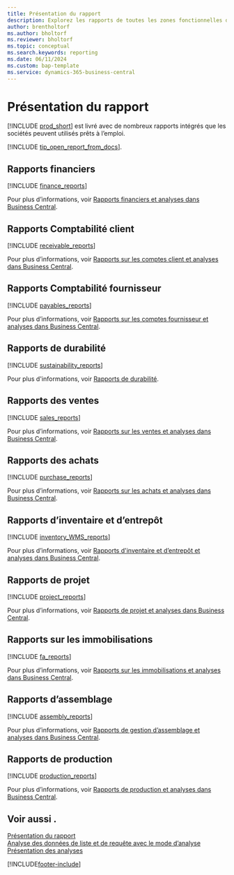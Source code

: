 ```yaml
---
title: Présentation du rapport
description: Explorez les rapports de toutes les zones fonctionnelles dans la version standard de Business Central.
author: brentholtorf
ms.author: bholtorf
ms.reviewer: bholtorf
ms.topic: conceptual
ms.search.keywords: reporting
ms.date: 06/11/2024
ms.custom: bap-template
ms.service: dynamics-365-business-central
---
```

# Présentation du rapport

[!INCLUDE [prod_short](includes/prod_short.md)] est livré avec de nombreux rapports intégrés que les sociétés peuvent utilisés prêts à l’emploi.  

[!INCLUDE [tip_open_report_from_docs](includes/tip-open-report-from-docs.md)].

## Rapports financiers

[!INCLUDE [finance_reports](includes/finance-reports-include.md)]

Pour plus d’informations, voir [Rapports financiers et analyses dans Business Central](finance-reports.md).

## Rapports Comptabilité client

[!INCLUDE [receivable_reports](includes/receivable-reports-include.md)]

Pour plus d’informations, voir [Rapports sur les comptes client et analyses dans Business Central](receivables-reports.md).

## Rapports Comptabilité fournisseur

[!INCLUDE [payables_reports](includes/payables-reports-include.md)]

Pour plus d’informations, voir [Rapports sur les comptes fournisseur et analyses dans Business Central](payables-reports.md).

## Rapports de durabilité

[!INCLUDE [sustainability_reports](includes/sustainability-reports-include.md)]

Pour plus d'informations, voir [Rapports de durabilité](sustainability-reports.md).

## Rapports des ventes

[!INCLUDE [sales_reports](includes/sales-reports-include.md)]

Pour plus d’informations, voir [Rapports sur les ventes et analyses dans Business Central](sales-reports.md).

## Rapports des achats

[!INCLUDE [purchase_reports](includes/purchase-reports-include.md)]

Pour plus d’informations, voir [Rapports sur les achats et analyses dans Business Central](purchase-reports.md).

## Rapports d’inventaire et d’entrepôt

[!INCLUDE [inventory_WMS_reports](includes/inventory-WMS-reports-include.md)]

Pour plus d’informations, voir [Rapports d'inventaire et d’entrepôt et analyses dans Business Central](inventory-wms-reports.md).

## Rapports de projet

[!INCLUDE [project_reports](includes/project-reports-include.md)]

Pour plus d’informations, voir [Rapports de projet et analyses dans Business Central](project-reports.md).

## Rapports sur les immobilisations

[!INCLUDE [fa_reports](includes/fa-reports-include.md)]

Pour plus d’informations, voir [Rapports sur les immobilisations et analyses dans Business Central](fa-reports.md).

## Rapports d’assemblage

[!INCLUDE [assembly_reports](includes/assembly-reports-include.md)]

Pour plus d’informations, voir [Rapports de gestion d’assemblage et analyses dans Business Central](assembly-reports.md).

## Rapports de production

[!INCLUDE [production_reports](includes/production-reports-include.md)]

Pour plus d’informations, voir [Rapports de production et analyses dans Business Central](production-reports.md).

## Voir aussi .

[Présentation du rapport](reports-use-reports.md)   
[Analyse des données de liste et de requête avec le mode d’analyse](analysis-mode.md)   
[Présentation des analyses](reports-bi-reporting.md)  

[!INCLUDE[footer-include](includes/footer-banner.md)]
